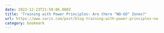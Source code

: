 ```yaml
---
date: 2022-12-23T21:50:06.000Z
title: 'Training with Power Principles: Are there "NO-GO" Zones?'
url: https://www.saris.com/post/blog-training-with-power-principles-no-go-zones
category: bookmark
---
```

